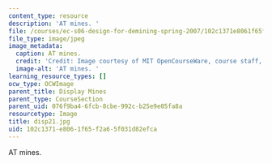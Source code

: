 ```yaml
---
content_type: resource
description: 'AT mines. '
file: /courses/ec-s06-design-for-demining-spring-2007/102c1371e8061f65f2a65f031d82efca_disp21.jpg
file_type: image/jpeg
image_metadata:
  caption: AT mines.
  credit: 'Credit: Image courtesy of MIT OpenCourseWare, course staff, and students.'
  image-alt: 'AT mines. '
learning_resource_types: []
ocw_type: OCWImage
parent_title: Display Mines
parent_type: CourseSection
parent_uid: 076f9ba4-6fcb-8cbe-992c-b25e9e05fa8a
resourcetype: Image
title: disp21.jpg
uid: 102c1371-e806-1f65-f2a6-5f031d82efca
---
```

AT mines. 

